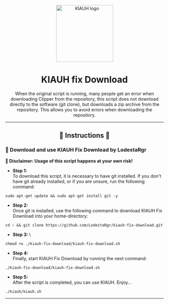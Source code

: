 <p align="center">
  <a>
    <img src="https://raw.githubusercontent.com/dw-0/kiauh/master/resources/screenshots/kiauh.png" alt="KIAUH logo" height="181">
    <h1 align="center">KIAUH fix Download</h1>
  </a>
</p>

<p align="center">
  When the original script is running, many people get an error when downloading Clipper from the repository, this script does not download directly to the software (git clone), but downloads a zip archive from the repository. This allows you to avoid errors when downloading the repository.
</p>

<hr>

<h2 align="center">
  📄️ Instructions 📄
</h2>

### 💾 Download and use KIAUH Fix Download by LodestaRgr
**📢 Disclaimer: Usage of this script happens at your own risk!**

* **Step 1:** \
To download this script, it is necessary to have git installed. If you don't have git already installed, or if you are unsure, run the following command:
```shell
sudo apt-get update && sudo apt-get install git -y
```

* **Step 2:** \
Once git is installed, use the following command to download KIAUH Fix Download into your home-directory:

```shell
cd ~ && git clone https://github.com/LodestaRgr/kiauh-fix-download.git
```

* **Step 3:** \

```shell
chmod +x ./kiauh-fix-download/kiauh-fix-download.sh
```

* **Step 4:** \
Finally, start KIAUH Fix Download by running the next command:

```shell
./kiauh-fix-download/kiauh-fix-download.sh
```

* **Step 5:** \
After the script is completed, you can use KIAUH. Enjoy...

```shell
./kiauh/kiauh.sh
```

<hr>
